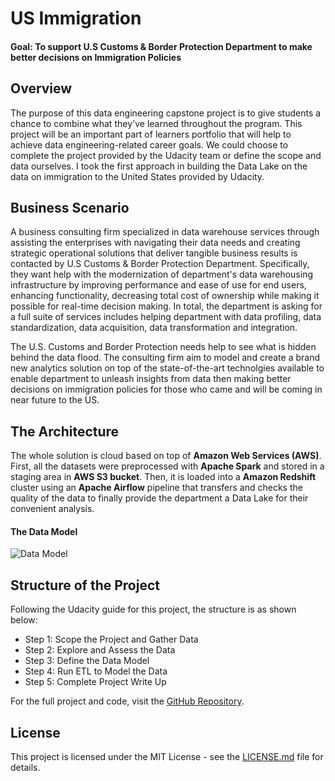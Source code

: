 # US Immigration 

#### **Goal:** To support U.S Customs & Border Protection Department to make better decisions on Immigration Policies



## Overview

The purpose of this data engineering capstone project is to give students a chance to combine what they've learned throughout the program. This project will be an important part of learners portfolio that will help to achieve data engineering-related career goals. We could choose to complete the project provided by the Udacity team or define the scope and data ourselves. I took the first approach in building the Data Lake on the data on immigration to the United States provided by Udacity.

## Business Scenario

A business consulting firm specialized in data warehouse services through assisting the enterprises with navigating their data needs and creating strategic operational solutions that deliver tangible business results is contacted by U.S Customs & Border Protection Department. Specifically, they want help with the modernization of department's data warehousing infrastructure by improving performance and ease of use for end users, enhancing functionality, decreasing total cost of ownership while making it possible for real-time decision making. In total, the department is asking for a full suite of services includes helping department with data profiling, data standardization, data acquisition, data transformation and integration.

The U.S. Customs and Border Protection needs help to see what is hidden behind the data flood. The consulting firm aim to model and create a brand new analytics solution on top of the state-of-the-art technolgies available to enable department to unleash insights from data then making better decisions on immigration policies for those who came and will be coming in near future to the US.

## The Architecture

The whole solution is cloud based on top of **Amazon Web Services (AWS)**. First, all the datasets were preprocessed with **Apache Spark** and stored in a staging area in **AWS S3 bucket**. Then, it is loaded into a **Amazon Redshift** cluster using an **Apache Airflow** pipeline that transfers and checks the quality of the data to finally provide the department a Data Lake for their convenient analysis.

#### The Data Model

![Data Model](https://github.com/amar5075kumar/Data-Lake-US_ImmigrationData/main/images/star-schema.PNG)

## Structure of the Project

Following the Udacity guide for this project, the structure is as shown below:

 - Step 1: Scope the Project and Gather Data
 - Step 2: Explore and Assess the Data
 - Step 3: Define the Data Model
 - Step 4: Run ETL to Model the Data
 - Step 5: Complete Project Write Up


For the full project and code, visit the [GitHub Repository](https://github.com/amar5075kumar/Data-Lake-US_ImmigrationData/).
## License

This project is licensed under the MIT License - see the [LICENSE.md](LICENSE.md) file for details.
